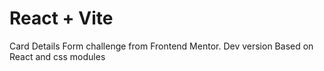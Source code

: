 # React + Vite

Card Details Form challenge from Frontend Mentor.
Dev version
Based on React and css modules
